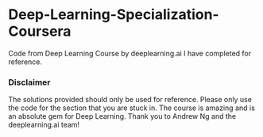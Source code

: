 # Deep-Learning-Specialization-Coursera
Code from Deep Learning Course by deeplearning.ai I have completed for reference.

### Disclaimer

The solutions provided should only be used for reference. Please only use the code for the section that you are stuck in. The course is amazing and is an absolute gem for Deep Learning. Thank you to Andrew Ng and the deeplearning.ai team!
